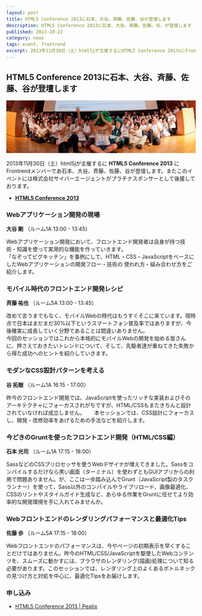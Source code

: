```yaml
---
layout: post
title: HTML5 Conference 2013に石本、大谷、斉藤、佐藤、谷が登壇します
description: HTML5 Conference 2013に石本、大谷、斉藤、佐藤、谷、が登壇します
published: 2013-10-22
category: news
tags: event, frontrend
excerpt: 2013年11月30日（土）html5jが主催するにHTML5 Conference 2013nにFrontrendメンバーであ石本、大谷、斉藤、佐藤、谷が登壇します。
---
```


## HTML5 Conference 2013に石本、大谷、斉藤、佐藤、谷が登壇します

![HTML5 Conference 2013](/images/2013/1022_head.png)

2013年11月30日（土）html5jが主催するに __HTML5 Conference 2013__ にFrontrendメンバーであ石本、大谷、斉藤、佐藤、谷が登壇します。またこのイベントには株式会社サイバーエージェントがプラチナスポンサーとして後援しております。

+ __[HTML5 Conference 2013](http://events.html5j.org/conference/2013/11/)__

### Webアプリケーション開発の現場

__大谷 剛__ （ルーム1A 13:00 - 13:45）

Webアプリケーション開発において、フロントエンド開発者は自身が持つ技術・知識を使って実用的な機能を作っていきます。  
「なぞってピグキッチン」を事例にして、HTML・CSS・JavaScriptをベースにしたWebアプリケーションの開発フロー・技術の 使われ方・組み合わせ方をご紹介します。

### モバイル時代のフロントエンド開発レシピ

__斉藤 祐也__ （ルーム5A 13:00 - 13:45）

改めて言うまでもなく、モバイルWebの時代はもうすぐそこに来ています。現時点で日本はまだまだ30%以下というスマートフォン普及率ではありますが、今後確実に成長していく分野であることは間違いありません。  
今回のセッションではこれから本格的にモバイルWebの開発を始める皆さんに、押さえておきたいトレンドについて、そして、先駆者達が重ねてきた失敗から得た成功へのヒントを紹介していきます。

### モダンなCSS設計パターンを考える

__谷 拓樹__ （ルーム1A 16:15 - 17:00）

昨今のフロントエンド開発では、JavaScriptを使ったリッチな実装およびそのアーキテクチャにフォーカスされがちですが、HTML/CSSもまたきちんと設計されていなければ成立しません。　　
本セッションでは、CSS設計にフォーカスし、開発・改修効率をあげるための手法などを紹介します。

### 今どきのGruntを使ったフロントエンド開発（HTML/CSS編）

__石本 光司__ （ルーム1A 17:15 - 18:00）

SassなどのCSSプリロセッサを使うWebデザイナが増えてきました。Sassをコンパイルするだけなら黒い画面（ターミナル）を使わずともGUIアプリからの利用で問題ありません。が、ここは一歩踏み込んでGrunt（JavaScript製のタスクランナー）を使って、Sass以外のコンパイルやライブリロード、画像最適化、CSSのリントやスタイルガイド生成など、あらゆる作業をGruntに任せてより効率的な開発環境を手に入れてみませんか。

### Webフロントエンドのレンダリングパフォーマンスと最適化Tips

__佐藤 歩__ （ルーム5A 17:15 - 18:00）

Webフロントエンドのパフォーマンスは、今やページの初期表示を早くすることだけではありません。昨今のHTML/CSS/JavaScriptを駆使したWebコンテンツを、スムーズに動かすには、ブラウザのレンダリング(描画)処理について知る必要があります。このセッションでは、レンダリング上のよくあるボトルネックの見つけ方と対処を中心に、最適化Tipsをお届けします。


### 申し込み

+ [HTML5 Conference 2013 | Peatix](http://html5conf2013.peatix.com/)